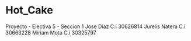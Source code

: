 # Hot_Cake
Proyecto - Electiva 5 - Seccion 1
Jose Díaz C.i 30626814
Jurelis Natera C.i 30663228
Miriam Mota C.i 30325797
